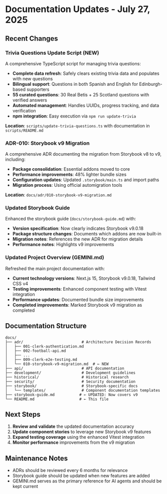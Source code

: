 # Documentation Updates - July 27, 2025

## Recent Changes

### Trivia Questions Update Script (NEW)

A comprehensive TypeScript script for managing trivia questions:

- **Complete data refresh**: Safely clears existing trivia data and populates with new questions
- **Bilingual support**: Questions in both Spanish and English for Edinburgh-based supporters
- **55 curated questions**: 30 Real Betis + 25 Scotland questions with verified answers
- **Automated management**: Handles UUIDs, progress tracking, and data verification
- **npm integration**: Easy execution via `npm run update-trivia`

**Location**: `scripts/update-trivia-questions.ts` with documentation in `scripts/README.md`

### ADR-010: Storybook v9 Migration

A comprehensive ADR documenting the migration from Storybook v8 to v9, including:

- **Package consolidation**: Essential addons moved to core
- **Performance improvements**: 48% lighter bundle sizes
- **Configuration updates**: Updated `.storybook/main.ts` and import paths
- **Migration process**: Using official automigration tools

**Location**: `docs/adr/010-storybook-v9-migration.md`

### Updated Storybook Guide

Enhanced the storybook guide (`docs/storybook-guide.md`) with:

- **Version specification**: Now clearly indicates Storybook v9.0.18
- **Package structure changes**: Documents which addons are now built-in
- **Migration notes**: References the new ADR for migration details
- **Performance notes**: Highlights v9 improvements

### Updated Project Overview (GEMINI.md)

Refreshed the main project documentation with:

- **Current technology versions**: Next.js 15, Storybook v9.0.18, Tailwind CSS v4
- **Testing improvements**: Enhanced component testing with Vitest integration
- **Performance updates**: Documented bundle size improvements
- **Completed improvements**: Marked Storybook v9 migration as completed

## Documentation Structure

```
docs/
├── adr/                          # Architecture Decision Records
│   ├── 001-clerk-authentication.md
│   ├── 002-football-api.md
│   ├── ...
│   ├── 009-clerk-e2e-testing.md
│   └── 010-storybook-v9-migration.md  # ← NEW
├── api/                          # API documentation
├── development/                  # Development guidelines
├── historical/                   # Historical research
├── security/                     # Security documentation
├── storybook/                    # Storybook-specific docs
│   └── templates/                # Component documentation templates
├── storybook-guide.md           # ← UPDATED: Now covers v9
└── README.md                    # ← This file
```

## Next Steps

1. **Review and validate** the updated documentation accuracy
2. **Update component stories** to leverage new Storybook v9 features
3. **Expand testing coverage** using the enhanced Vitest integration
4. **Monitor performance** improvements from the v9 migration

## Maintenance Notes

- ADRs should be reviewed every 6 months for relevance
- Storybook guide should be updated when new features are added
- GEMINI.md serves as the primary reference for AI agents and should be kept current

